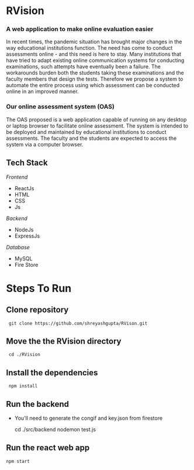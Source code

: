 # RVision  
### A web application to make online evaluation easier

In recent times, the pandemic situation has brought major changes in the way educational
institutions function. The need has come to conduct assessments online - and this need is here to
stay. Many institutions that have tried to adapt existing online communication systems for
conducting examinations, such attempts have eventually been a failure. The workarounds burden
both the students taking these examinations and the faculty members that design the tests.
Therefore we propose a system to automate the entire process using which assessment can be
conducted online in an improved manner.

### Our online assessment system (OAS)

The OAS proposed is a web application capable of running on any
desktop or laptop browser to facilitate online assessment. The system is intended to be deployed
and maintained by educational institutions to conduct assessments. The faculty and the students
are expected to access the system via a computer browser.

## Tech Stack

*Frontend*
 * ReactJs
 * HTML
 * CSS
 * Js

*Backend*
 * NodeJs
 * ExpressJs

*Database*
 * MySQL
 * Fire Store

# Steps To Run

## Clone repository

     git clone https://github.com/shreyashgupta/RVison.git

## Move the the RVision directory
     
     cd ./RVision
     
## Install the dependencies

     npm install

## Run the backend
* You'll need to generate the congif and key.json from firestore

     cd ./src/backend
     nodemon test.js

## Run the react web app
    
    npm start

